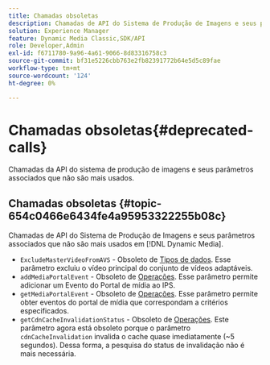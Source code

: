 ```yaml
---
title: Chamadas obsoletas
description: Chamadas de API do Sistema de Produção de Imagens e seus parâmetros associados que não são mais usados ou suportados em  [!DNL Dynamic Media].
solution: Experience Manager
feature: Dynamic Media Classic,SDK/API
role: Developer,Admin
exl-id: f6711780-9a96-4a61-9066-8d83316758c3
source-git-commit: bf31e5226cbb763e2fb82391772b64e5d5c89fae
workflow-type: tm+mt
source-wordcount: '124'
ht-degree: 0%

---
```


# Chamadas obsoletas{#deprecated-calls}

Chamadas da API do sistema de produção de imagens e seus parâmetros associados que não são mais usados.

## Chamadas obsoletas {#topic-654c0466e6434fe4a95953322255b08c}

Chamadas de API do Sistema de Produção de Imagens e seus parâmetros associados que não são mais usados em [!DNL Dynamic Media].

* `ExcludeMasterVideoFromAVS` - Obsoleto de [Tipos de dados](/help/aem-ips-api/types/c-data-types/c-data-types.md). Esse parâmetro excluiu o vídeo principal do conjunto de vídeos adaptáveis. <!-- Adobe is ending support for this parameter on September 1, 2022. -->
* `addMediaPortalEvent` - Obsoleto de [Operações](/help/aem-ips-api/operations/c-operations-intro/c-operations-intro.md). Esse parâmetro permite adicionar um Evento do Portal de mídia ao IPS.
* `getMediaPortalEvent` - Obsoleto de [Operações](/help/aem-ips-api/operations/c-operations-intro/c-operations-intro.md). Esse parâmetro permite obter eventos do portal de mídia que correspondam a critérios especificados.
* `getCdnCacheInvalidationStatus` - Obsoleto de [Operações](/help/aem-ips-api/operations/c-operations-intro/c-operations-intro.md). Este parâmetro agora está obsoleto porque o parâmetro `cdnCacheInvalidation` invalida o cache quase imediatamente (~5 segundos). Dessa forma, a pesquisa do status de invalidação não é mais necessária.
